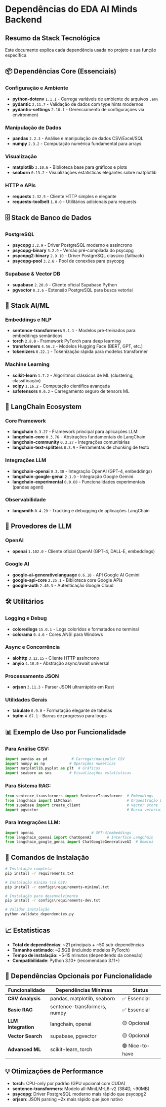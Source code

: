 # Dependências do EDA AI Minds Backend

## Resumo da Stack Tecnológica

Este documento explica cada dependência usada no projeto e sua função específica.

## 📦 Dependências Core (Essenciais)

### Configuração e Ambiente
- **python-dotenv** `1.1.1` - Carrega variáveis de ambiente de arquivos `.env`
- **pydantic** `2.11.7` - Validação de dados com type hints modernos
- **pydantic-settings** `2.10.1` - Gerenciamento de configurações via environment

### Manipulação de Dados  
- **pandas** `2.2.3` - Análise e manipulação de dados CSV/Excel/SQL
- **numpy** `2.3.2` - Computação numérica fundamental para arrays

### Visualização
- **matplotlib** `3.10.6` - Biblioteca base para gráficos e plots
- **seaborn** `0.13.2` - Visualizações estatísticas elegantes sobre matplotlib

### HTTP e APIs
- **requests** `2.32.5` - Cliente HTTP simples e elegante
- **requests-toolbelt** `1.0.0` - Utilitários adicionais para requests

## 🗄️ Stack de Banco de Dados

### PostgreSQL
- **psycopg** `3.2.9` - Driver PostgreSQL moderno e assíncrono
- **psycopg-binary** `3.2.9` - Versão pré-compilada do psycopg
- **psycopg2-binary** `2.9.10` - Driver PostgreSQL clássico (fallback)
- **psycopg-pool** `3.2.6` - Pool de conexões para psycopg

### Supabase & Vector DB
- **supabase** `2.20.0` - Cliente oficial Supabase Python
- **pgvector** `0.3.6` - Extensão PostgreSQL para busca vetorial

## 🧠 Stack AI/ML

### Embeddings e NLP
- **sentence-transformers** `5.1.1` - Modelos pré-treinados para embeddings semânticos
- **torch** `2.8.0` - Framework PyTorch para deep learning
- **transformers** `4.56.2` - Modelos Hugging Face (BERT, GPT, etc.)
- **tokenizers** `0.22.1` - Tokenização rápida para modelos transformer

### Machine Learning  
- **scikit-learn** `1.7.2` - Algoritmos clássicos de ML (clustering, classificação)
- **scipy** `1.16.2` - Computação científica avançada
- **safetensors** `0.6.2` - Carregamento seguro de tensors ML

## 🔗 LangChain Ecosystem

### Core Framework
- **langchain** `0.3.27` - Framework principal para aplicações LLM
- **langchain-core** `0.3.76` - Abstrações fundamentais do LangChain  
- **langchain-community** `0.3.27` - Integrações comunitárias
- **langchain-text-splitters** `0.3.9` - Ferramentas de chunking de texto

### Integrações LLM
- **langchain-openai** `0.3.30` - Integração OpenAI (GPT-4, embeddings)
- **langchain-google-genai** `2.1.9` - Integração Google Gemini
- **langchain-experimental** `0.0.60` - Funcionalidades experimentais (pandas agent)

### Observabilidade
- **langsmith** `0.4.20` - Tracking e debugging de aplicações LangChain

## 🚀 Provedores de LLM

### OpenAI
- **openai** `1.102.0` - Cliente oficial OpenAI (GPT-4, DALL-E, embeddings)

### Google AI
- **google-ai-generativelanguage** `0.6.18` - API Google AI Gemini
- **google-api-core** `2.25.1` - Biblioteca core Google APIs
- **google-auth** `2.40.3` - Autenticação Google Cloud

## 🛠️ Utilitários

### Logging e Debug
- **coloredlogs** `15.0.1` - Logs coloridos e formatados no terminal
- **colorama** `0.4.6` - Cores ANSI para Windows

### Async e Concorrência
- **aiohttp** `3.12.15` - Cliente HTTP assíncrono
- **anyio** `4.10.0` - Abstração async/await universal

### Processamento JSON
- **orjson** `3.11.3` - Parser JSON ultrarrápido em Rust

### Utilidades Gerais
- **tabulate** `0.9.0` - Formatação elegante de tabelas
- **tqdm** `4.67.1` - Barras de progresso para loops

## 📊 Exemplo de Uso por Funcionalidade

### Para Análise CSV:
```python
import pandas as pd           # Carregar/manipular CSV
import numpy as np           # Operações numéricas
import matplotlib.pyplot as plt  # Gráficos
import seaborn as sns        # Visualizações estatísticas
```

### Para Sistema RAG:
```python
from sentence_transformers import SentenceTransformer  # Embeddings
from langchain import LLMChain                         # Orquestração LLM
from supabase import create_client                     # Vector store
import pgvector                                        # Busca vetorial
```

### Para Integrações LLM:
```python
import openai                          # GPT-4/embeddings
from langchain_openai import ChatOpenAI       # Interface LangChain
from langchain_google_genai import ChatGoogleGenerativeAI  # Gemini
```

## 🔧 Comandos de Instalação

```bash
# Instalação completa
pip install -r requirements.txt

# Instalação mínima (só CSV)
pip install -r configs\requirements-minimal.txt  

# Instalação para desenvolvimento
pip install -r configs\requirements-dev.txt

# Validar instalação
python validate_dependencies.py
```

## 📈 Estatísticas

- **Total de dependências**: ~21 principais + ~50 sub-dependências
- **Tamanho estimado**: ~2.5GB (incluindo modelos PyTorch)
- **Tempo de instalação**: ~5-15 minutos (dependendo da conexão)
- **Compatibilidade**: Python 3.10+ (recomendado 3.11+)

## 🎯 Dependências Opcionais por Funcionalidade

| Funcionalidade | Dependências Mínimas | Status |
|---|---|---|
| **CSV Analysis** | pandas, matplotlib, seaborn | ✅ Essencial |
| **Basic RAG** | sentence-transformers, numpy | ✅ Essencial | 
| **LLM Integration** | langchain, openai | 🟡 Opcional |
| **Vector Search** | supabase, pgvector | 🟡 Opcional |
| **Advanced ML** | scikit-learn, torch | 🟢 Nice-to-have |

## 💡 Otimizações de Performance

- **torch**: CPU-only por padrão (GPU opcional com CUDA)
- **sentence-transformers**: Modelo all-MiniLM-L6-v2 (384D, ~90MB)
- **psycopg**: Driver PostgreSQL moderno mais rápido que psycopg2
- **orjson**: JSON parsing ~2x mais rápido que json nativo